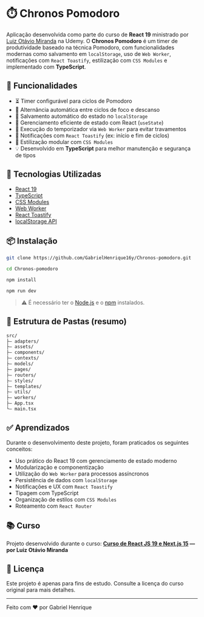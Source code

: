 # ⏱️ Chronos Pomodoro

Aplicação desenvolvida como parte do curso de **React 19** ministrado por
[Luiz Otávio Miranda](https://www.udemy.com/user/luiz-otavio-miranda/) na Udemy. O
**Chronos Pomodoro** é um timer de produtividade baseado na técnica Pomodoro,
com funcionalidades modernas como salvamento em `localStorage`, uso de
`Web Worker`, notificações com `React Toastify`, estilização com `CSS Modules` e
implementado com **TypeScript**.

## 🚀 Funcionalidades

-   ⏳ Timer configurável para ciclos de Pomodoro
-   🔀 Alternância automática entre ciclos de foco e descanso
-   📀 Salvamento automático do estado no `localStorage`
-   🧠 Gerenciamento eficiente de estado com React (`useState`)
-   👷 Execução do temporizador via `Web Worker` para evitar travamentos
-   🔔 Notificações com `React Toastify` (ex: início e fim de ciclos)
-   🎨 Estilização modular com `CSS Modules`
-   💡 Desenvolvido em **TypeScript** para melhor manutenção e segurança de
    tipos

## 🧰 Tecnologias Utilizadas

-   [React 19](https://react.dev/)
-   [TypeScript](https://www.typescriptlang.org/)
-   [CSS Modules](https://github.com/css-modules/css-modules)
-   [Web Worker](https://developer.mozilla.org/en-US/docs/Web/API/Web_Workers_API)
-   [React Toastify](https://fkhadra.github.io/react-toastify/)
-   [localStorage API](https://developer.mozilla.org/pt-BR/docs/Web/API/Window/localStorage)

## 📦 Instalação

```bash
git clone https://github.com/GabrielHenrique16y/Chronos-pomodoro.git

cd Chronos-pomodoro

npm install

npm run dev
```

> ⚠️ É necessário ter o [Node.js](https://nodejs.org/) e o
> [npm](https://www.npmjs.com/) instalados.

## 📁 Estrutura de Pastas (resumo)

```bash
src/
├— adapters/            
├— assets/            
├— components/       
├— contexts/       
├— models/            
├— pages/            
├— routers/            
├— styles/        
├— templates/            
├— utils/            
├— workers/          
├— App.tsx            
└— main.tsx           
```

## ✅ Aprendizados

Durante o desenvolvimento deste projeto, foram praticados os seguintes
conceitos:

-   Uso prático do React 19 com gerenciamento de estado moderno
-   Modularização e componentização
-   Utilização do `Web Worker` para processos assíncronos
-   Persistência de dados com `localStorage`
-   Notificações e UX com `React Toastify`
-   Tipagem com TypeScript
-   Organização de estilos com `CSS Modules`
-   Roteamento com `React Router`

## 📚 Curso

Projeto desenvolvido durante o curso:
**[Curso de React JS 19 e Next.js 15](https://www.udemy.com/course/curso-de-reactjs-nextjs-completo-do-basico-ao-avancado/)
— por Luiz Otávio Miranda**

## 📝 Licença

Este projeto é apenas para fins de estudo. Consulte a licença do curso original
para mais detalhes.

---

Feito com ❤️ por Gabriel Henrique
